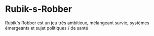 # Rubik-s-Robber
Rubik's Robber est un jeu très ambitieux, mélangeant survie, systèmes émergeants et sujet politiques / de santé
